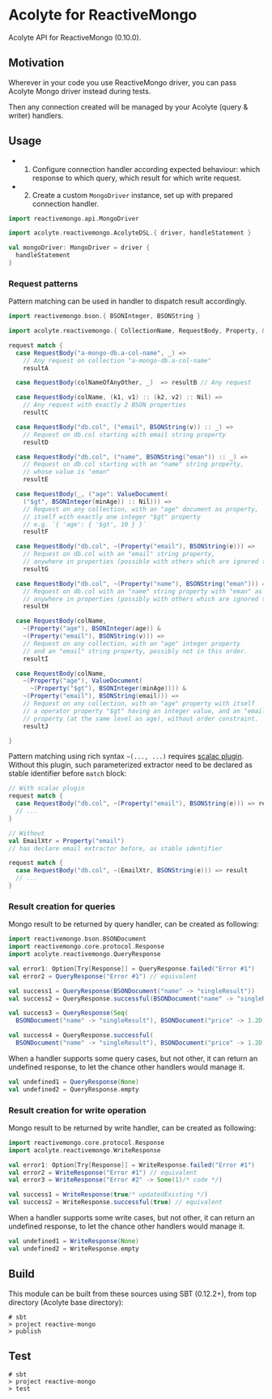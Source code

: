 # Acolyte for ReactiveMongo

Acolyte API for ReactiveMongo (0.10.0).

## Motivation

Wherever in your code you use ReactiveMongo driver, you can pass Acolyte Mongo driver instead during tests.

Then any connection created will be managed by your Acolyte (query & writer) handlers.

## Usage

- 1. Configure connection handler according expected behaviour: which response to which query, which result for which write request.
- 2. Create a custom `MongoDriver` instance, set up with prepared connection handler.

```scala
import reactivemongo.api.MongoDriver

import acolyte.reactivemongo.AcolyteDSL.{ driver, handleStatement }

val mongoDriver: MongoDriver = driver {
  handleStatement
}
```

### Request patterns

Pattern matching can be used in handler to dispatch result accordingly.

```scala
import reactivemongo.bson.{ BSONInteger, BSONString }

import acolyte.reactivemongo.{ CollectionName, RequestBody, Property, & }

request match {
  case RequestBody("a-mongo-db.a-col-name", _) => 
    // Any request on collection "a-mongo-db.a-col-name"
    resultA

  case RequestBody(colNameOfAnyOther, _)  => resultB // Any request

  case RequestBody(colName, (k1, v1) :: (k2, v2) :: Nil) => 
    // Any request with exactly 2 BSON properties
    resultC

  case RequestBody("db.col", ("email", BSONString(v)) :: _) =>
    // Request on db.col starting with email string property
    resultD

  case RequestBody("db.col", ("name", BSONString("eman")) :: _) =>
    // Request on db.col starting with an "name" string property,
    // whose value is "eman"
    resultE

  case RequestBody(_, ("age": ValueDocument(
    ("$gt", BSONInteger(minAge)) :: Nil))) =>
    // Request on any collection, with an "age" document as property,
    // itself with exactly one integer "$gt" property
    // e.g. `{ 'age': { '$gt', 10 } }`
    resultF

  case RequestBody("db.col", ~(Property("email"), BSONString(e))) =>
    // Request on db.col with an "email" string property,
    // anywhere in properties (possible with others which are ignored there)
    resultG

  case RequestBody("db.col", ~(Property("name"), BSONString("eman"))) =>
    // Request on db.col with an "name" string property with "eman" as value,
    // anywhere in properties (possibly with others which are ignored there).
    resultH

  case RequestBody(colName,
    ~(Property("age"), BSONInteger(age)) &
    ~(Property("email"), BSONString(v))) =>
    // Request on any collection, with an "age" integer property
    // and an "email" string property, possibly not in this order.
    resultI

  case RequestBody(colName, 
    ~(Property("age"), ValueDocument(
      ~(Property("$gt"), BSONInteger(minAge)))) &
    ~(Property("email"), BSONString(email))) =>
    // Request on any collection, with an "age" property with itself
    // a operator property "$gt" having an integer value, and an "email" 
    // property (at the same level as age), without order constraint.
    resultJ

}
```

Pattern matching using rich syntax `~(..., ...)` requires [scalac plugin](../scalac-plugin/readme.html).
Without this plugin, such parameterized extractor need to be declared as stable identifier before `match` block:

```scala
// With scalac plugin
request match {
  case RequestBody("db.col", ~(Property("email"), BSONString(e))) => result
  // ...
}

// Without
val EmailXtr = Property("email")
// has declare email extractor before, as stable identifier

request match {
  case RequestBody("db.col", ~(EmailXtr, BSONString(e))) => result
  // ...
}
```

### Result creation for queries

Mongo result to be returned by query handler, can be created as following:

```scala
import reactivemongo.bson.BSONDocument
import reactivemongo.core.protocol.Response 
import acolyte.reactivemongo.QueryResponse

val error1: Option[Try[Response]] = QueryResponse.failed("Error #1")
val error2 = QueryResponse("Error #1") // equivalent

val success1 = QueryResponse(BSONDocument("name" -> "singleResult"))
val success2 = QueryResponse.successful(BSONDocument("name" -> "singleResult"))

val success3 = QueryResponse(Seq(
  BSONDocument("name" -> "singleResult"), BSONDocument("price" -> 1.2D)))

val success4 = QueryResponse.successful(
  BSONDocument("name" -> "singleResult"), BSONDocument("price" -> 1.2D))
```

When a handler supports some query cases, but not other, it can return an undefined response, to let the chance other handlers would manage it.

```scala
val undefined1 = QueryResponse(None)
val undefined2 = QueryResponse.empty
```

### Result creation for write operation

Mongo result to be returned by write handler, can be created as following:

```scala
import reactivemongo.core.protocol.Response 
import acolyte.reactivemongo.WriteResponse

val error1: Option[Try[Response]] = WriteResponse.failed("Error #1")
val error2 = WriteResponse("Error #1") // equivalent
val error3 = WriteResponse("Error #2" -> Some(1)/* code */)

val success1 = WriteResponse(true/* updatedExisting */)
val success2 = WriteResponse.successful(true) // equivalent
```

When a handler supports some write cases, but not other, it can return an undefined response, to let the chance other handlers would manage it.

```scala
val undefined1 = WriteResponse(None)
val undefined2 = WriteResponse.empty
```

## Build

This module can be built from these sources using SBT (0.12.2+), 
from top directory (Acolyte base directory): 

```
# sbt 
> project reactive-mongo
> publish
```

## Test

```
# sbt 
> project reactive-mongo
> test
```